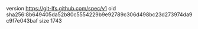 version https://git-lfs.github.com/spec/v1
oid sha256:8b649405da52b80c5554229b9e92789c306d498bc23d273974da9c9f7e043baf
size 1743
